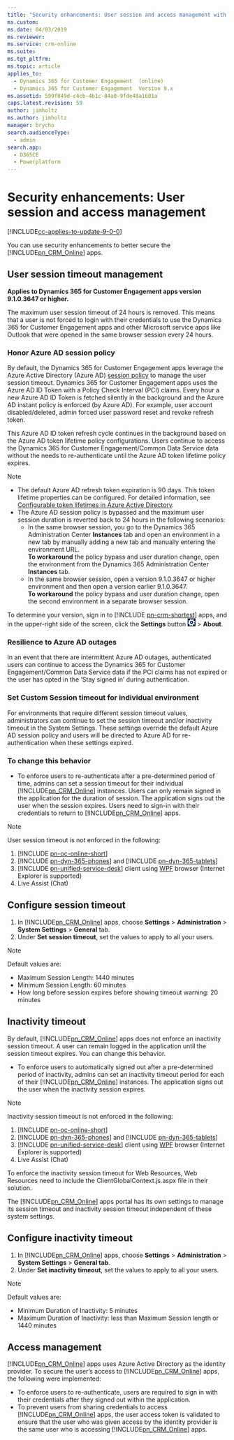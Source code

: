 ```yaml
---
title: "Security enhancements: User session and access management with Dynamics 365 for Customer Engagement apps | MicrosoftDocs"
ms.custom: 
ms.date: 04/03/2019
ms.reviewer: 
ms.service: crm-online
ms.suite: 
ms.tgt_pltfrm: 
ms.topic: article
applies_to: 
  - Dynamics 365 for Customer Engagement  (online)
  - Dynamics 365 for Customer Engagement  Version 9.x
ms.assetid: 599f849d-c4cb-4b1c-84a0-9fde48a1601a
caps.latest.revision: 59
author: jimholtz
ms.author: jimholtz
manager: brycho
search.audienceType: 
  - admin
search.app: 
  - D365CE
  - Powerplatform
---
```

# Security enhancements: User session and access management 

[!INCLUDE[cc-applies-to-update-9-0-0](../includes/cc_applies_to_update_9_0_0.md)]

You can use security enhancements to better secure the [!INCLUDE[pn_CRM_Online](../includes/pn-crm-online.md)] apps. 

<!--
> [!IMPORTANT]
> These security enhancements are also available for:
>
> - Microsoft Dynamics CRM 2016 (on-premises, version 8.2) <br />
>   The feature is available by [contacting support](https://mbs.microsoft.com/customersource/northamerica/CRM/support/support-lifecycle/CRMSupport).
> - Microsoft Dynamics CRM 2016 (on-premises, version 8.1) <br />
>   The feature is available by [contacting support](https://mbs.microsoft.com/customersource/northamerica/CRM/support/support-lifecycle/CRMSupport).
> - Microsoft Dynamics CRM 2015 (on-premises) <br />
>   The feature is available by [contacting support](https://mbs.microsoft.com/customersource/northamerica/CRM/support/support-lifecycle/CRMSupport).
> 
> For more information on these versions, see [Security enhancements: User session and access management](https://technet.microsoft.com/library/mt825191.aspx)

> [!TIP]
> ![Video symbol](../admin/media/video-thumbnail-4.png "Video symbol") Check out the following video: [Security Enhancements: User session management](https://youtu.be/9eR8hP6S-YM).  
-->

## User session timeout management

**Applies to Dynamics 365 for Customer Engagement apps version 9.1.0.3647 or higher.**

The maximum user session timeout of 24 hours is removed.  This means that a user is not forced to login with their credentials to use the Dynamics 365 for Customer Engagement apps and other Microsoft service apps like Outlook that were opened in the same browser session every 24 hours. 

### Honor Azure AD session policy 
By default, the Dynamics 365 for Customer Engagement apps leverage the Azure Active Directory (Azure AD) [session policy](https://docs.microsoft.com/azure/active-directory/develop/active-directory-configurable-token-lifetimes) to manage the user session timeout.  Dynamics 365 for Customer Engagement apps uses the Azure AD ID Token with a Policy Check Interval (PCI) claims.  Every hour a new Azure AD ID Token is fetched silently in the background and the Azure AD instant policy is enforced (by Azure AD). For example,  user account disabled/deleted, admin forced user password reset and revoke refresh token. 

This Azure AD ID token refresh cycle continues in the background based on the Azure AD token lifetime policy configurations.  Users continue to access the Dynamics 365 for Customer Engagement/Common Data Service data without the needs to re-authenticate until the Azure AD token lifetime policy expires. 

> [!NOTE]
> - The default Azure AD refresh token expiration is 90 days.  This token lifetime properties can be configured. For detailed information, see [Configurable token lifetimes in Azure Active Directory](https://docs.microsoft.com/azure/active-directory/develop/active-directory-configurable-token-lifetimes#configurable-token-lifetime-properties).
> - The Azure AD session policy is bypassed and the maximum user session duration is reverted back to 24 hours in the following scenarios:
>   - In the same browser session, you go to the Dynamics 365 Administration Center **Instances** tab and open an environment in a new tab by manually adding a new tab and manually entering the environment URL.<br/> 
>     **To workaround** the policy bypass and user duration change, open the environment from the Dynamics 365 Administration Center **Instances** tab.
>   - In the same browser session, open a version 9.1.0.3647 or higher environment and then open a version earlier 9.1.0.3647. <br/>
>     **To workaround** the policy bypass and user duration change, open the second environment in a separate browser session.
>
> To determine your version, sign in to [!INCLUDE [pn-crm-shortest](../includes/pn-crm-shortest.md)] apps, and in the upper-right side of the screen, click the **Settings** button ![User profile Settings button](media/user-profile-settings-button.gif) > **About**. 


### Resilience to Azure AD outages 
In an event that there are intermittent Azure AD outages, authenticated users can continue to access the Dynamics 365 for Customer Engagement/Common Data Service data if the PCI claims has not expired or the user has opted in the ‘Stay signed in’ during authentication. 

### Set Custom Session timeout for individual environment 
For environments that require different session timeout values, administrators can continue to set the session timeout and/or inactivity timeout in the System Settings.  These settings override the default Azure AD session policy and users will be directed to Azure AD for re-authentication when these settings expired.   

### To change this behavior

- To enforce users to re-authenticate after a pre-determined period of time, admins can set a session timeout for their individual [!INCLUDE[pn_CRM_Online](../includes/pn-crm-online.md)] instances.  Users can only remain signed in the application for the duration of session.  The application signs out the user when the session expires.  Users need to sign-in with their credentials to return to [!INCLUDE[pn_CRM_Online](../includes/pn-crm-online.md)] apps.

> [!NOTE]
> User session timeout is not enforced in the following:
> 1. [!INCLUDE [pn-oc-online-short](../includes/pn-oc-online-short.md)]
> 2. [!INCLUDE [pn-dyn-365-phones](../includes/pn-dyn-365-phones.md)] and [!INCLUDE [pn-dyn-365-tablets](../includes/pn-dyn-365-tablets.md)]
> 3. [!INCLUDE [pn-unified-service-desk](../includes/pn-unified-service-desk.md)] client using [WPF](https://docs.microsoft.com/dotnet/framework/wpf/) browser (Internet Explorer is supported)
> 4. Live Assist (Chat)

## Configure session timeout 

1. In [!INCLUDE[pn_CRM_Online](../includes/pn-crm-online.md)] apps, choose **Settings** > **Administration** > **System Settings** > **General** tab.
2. Under **Set session timeout**, set the values to apply to all your users.

> [!NOTE]
> Default values are:
> - Maximum Session Length: 1440 minutes
> - Minimum Session Length: 60 minutes
> - How long before session expires before showing timeout warning: 20 minutes

## Inactivity timeout

By default, [!INCLUDE[pn_CRM_Online](../includes/pn-crm-online.md)] apps does not enforce an inactivity session timeout.  A user can remain logged in the application until the session timeout expires.  You can change this behavior.

- To enforce users to automatically signed out after a pre-determined period of inactivity, admins can set an inactivity timeout period for each of their [!INCLUDE[pn_CRM_Online](../includes/pn-crm-online.md)] instances. The application signs out the user when the inactivity session expires.

> [!NOTE]
> Inactivity session timeout is not enforced in the following:
> 1. [!INCLUDE [pn-oc-online-short](../includes/pn-oc-online-short.md)]
> 2. [!INCLUDE [pn-dyn-365-phones](../includes/pn-dyn-365-phones.md)] and [!INCLUDE [pn-dyn-365-tablets](../includes/pn-dyn-365-tablets.md)]
> 3. [!INCLUDE [pn-unified-service-desk](../includes/pn-unified-service-desk.md)] client using [WPF](https://docs.microsoft.com/dotnet/framework/wpf/) browser (Internet Explorer is supported)
> 4. Live Assist (Chat)

To enforce the inactivity session timeout for Web Resources, Web Resources need to include the ClientGlobalContext.js.aspx file in their solution.

The [!INCLUDE[pn_CRM_Online](../includes/pn-crm-online.md)] apps portal has its own settings to manage its session timeout and inactivity session timeout independent of these system settings.

## Configure inactivity timeout

1. In [!INCLUDE[pn_CRM_Online](../includes/pn-crm-online.md)] apps, choose **Settings** > **Administration** > **System Settings** > **General tab**.
2. Under **Set inactivity timeout**, set the values to apply to all your users.

> [!NOTE]
> Default values are:
> - Minimum Duration of Inactivity: 5 minutes
> - Maximum Duration of Inactivity: less than Maximum Session length or 1440 minutes

## Access management

[!INCLUDE[pn_CRM_Online](../includes/pn-crm-online.md)] apps uses Azure Active Directory as the identity provider.  To secure the user’s access to [!INCLUDE[pn_CRM_Online](../includes/pn-crm-online.md)] apps, the following were implemented:

- To enforce users to re-authenticate, users are required to sign in with their credentials after they signed out within the application. 
- To prevent users from sharing credentials to access [!INCLUDE[pn_CRM_Online](../includes/pn-crm-online.md)] apps, the user access token is validated to ensure that the user who was given access by the identity provider is the same user who is accessing [!INCLUDE[pn_CRM_Online](../includes/pn-crm-online.md)] apps.

<!--
## Steps for enabling security enhancements for Dynamics 365 for Customer Engagement apps (on-premises) deployments

These security enhancements are shipped disabled by default.  Administrators can enable these enhancements when using one of the supported Dynamics 365 for Customer Engagement apps (on-premises) builds listed below.

> [!NOTE]
> This applies to customers with the following versions of Dynamics 365 for Customer Engagement:
> - Microsoft Dynamics CRM 2016 (on-premises, version 8.2) <br />
>   The feature is included in [this update](https://support.microsoft.com/help/4046795/microsoft-dynamics-365-online-and-on-premises-update-2-2).
> - Microsoft Dynamics CRM 2016 (on-premises, version 8.1) <br />
>   The feature is available by [contacting support](https://mbs.microsoft.com/customersource/northamerica/CRM/support/support-lifecycle/CRMSupport).
> - Microsoft Dynamics CRM 2015 (on-premises) <br />
>   The feature is available by [contacting support](https://mbs.microsoft.com/customersource/northamerica/CRM/support/support-lifecycle/CRMSupport).
> 
> **Requirement**
> These security enhancement features require claims-based authentication for user authentication. You can configure claims-based authentication in one of two ways:
> - With an Internet-facing deployment (IFD). See [Configure IFD for Microsoft Dynamics 365 for Customer Engagement](https://docs.microsoft.com/previous-versions/dynamicscrm-2016/deployment-administrators-guide/dn609803(v=crm.8)).
> - With claims-based authentication alone if Microsoft Dynamics 365 for Customer Engagement apps is deployed in the same domain where all Microsoft Dynamics 365 for Customer Engagement apps users are located, or users are in a trusted domain. See [Configure claims-based authentication](https://docs.microsoft.com/previous-versions/dynamicscrm-2016/deployment-administrators-guide/dn920270(v=crm.8)).

To obtain SDK sample code (for reference, not required to configure and enable session timeout):

1. Access your Dynamics 365 for Customer Engagement server using your administrator account.
2. Open a browser session and download the [Dynamics 365 for Customer Engagement apps Software Development Kit (SDK)](https://www.microsoft.com/download/details.aspx?id=50032).
3. Select and run **MicrosoftDynamics365SDK.exe**. This will extract the download and create an SDK folder on your Dynamics 365 for Customer Engagement server.
4. Open a PowerShell command prompt.
5. Navigate to the downloaded SDK folder.
6. Open the SampleCode\PS folder.

After updating to a supported on-premises version, follow the steps below to enable security enhancements.


### User session timeout

System admins can now force users to re-authenticate after a set period.  You can set an active session timeout for each of your Dynamics 365 for Customer Engagement instances.  Users can only remain signed in to the application for the duration of the session.  Once the session expires, they’ll need to sign in again with their credentials.  System admins can also require sign in for users after a period of inactivity.  You can set an inactivity timeout for each of your instances.  The helps prevent unauthorized access by a malicious user from an unattended device. 

**Enable user session timeout**

  1. Enable session timeout:
     ```    
     SetAdvancedSettings.ps1 -ConfigurationEntityName ServerSettings -SettingName AllowCustomSessionDuration -SettingValue true
     ```

  2. Enable inactivity timeout:
     ``` 
     SetAdvancedSettings.ps1 -ConfigurationEntityName ServerSettings -SettingName AllowCustomInactivityDuration -SettingValue true
     ```

### Access token management

To better protect user access and data privacy in Dynamics 365 for Customer Engagement, when a user signs out in the web client and needs to return to the application, they will need to enter their credentials again in all open browser sessions. Dynamics 365 for Customer Engagement apps ensures that the sign-in token was originally generated for the current browser and computer.

**Enable access token management**

To enable for all organizations by default, copy and run this command in PowerShell:

```    
SetAdvancedSettings.ps1 -ConfigurationEntityName ServerSettings -SettingName WSFedNonceCookieEnabled -SettingValue true
```

Sample:

![SetAdvancedSettings.ps1](media/ps_setadvancedsettings.png)

-OR- 

To enable for a single organization, copy and run this command in PowerShell:

```
SetAdvancedSettings.ps1 -ConfigurationEntityName Organization -SettingName WSFedNonceCookieEnabled -SettingValue true -Id <Your organization ID GUID>
```
To get [Your organization ID GUID], open PowerShell, and run the following:

```
Add-PSSnapin Microsoft.Crm.PowerShell 
Get-CrmOrganization
```
        
Sample:

![Example Organization ID](media/ps_orgid.png)

For more information, see [Get-CrmOrganization](https://docs.microsoft.com/previous-versions/dynamicscrm-2016/deployment-administrators-guide/dn833066(v=crm.8)) for details.

-->

